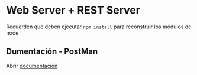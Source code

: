 # Web Server + REST Server

Recuerden que deben ejecutar ```npm install``` para reconstruir los módulos de node

## Dumentación - PostMan
Abrir [documentación](https://documenter.getpostman.com/view/11178258/TzeTJ9VK)
